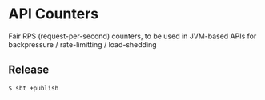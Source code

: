 # API Counters

Fair RPS (request-per-second) counters, to be used in JVM-based APIs for backpressure / rate-limitting / load-shedding

## Release 

```sbtshell
$ sbt +publish
```
